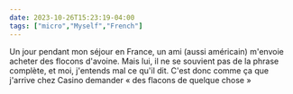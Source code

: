 ```yaml
---
date: 2023-10-26T15:23:19-04:00
tags: ["micro","Myself","French"]
---
```

Un jour pendant mon séjour en France, un ami (aussi américain) m'envoie acheter des flocons d'avoine. Mais lui, il ne se souvient pas de la phrase complète, et moi, j'entends mal ce qu'il dit. C'est donc comme ça que j'arrive chez Casino demander « des flacons de quelque chose »